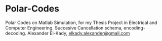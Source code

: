# Polar-Codes
Polar Codes on Matlab Simulation, for my Thesis Project in Electrical and Computer Engineering.
Succesive Cancellation schema, encoding-decoding.
Alexander El-Kady, elkady.alexander@gmail.com
